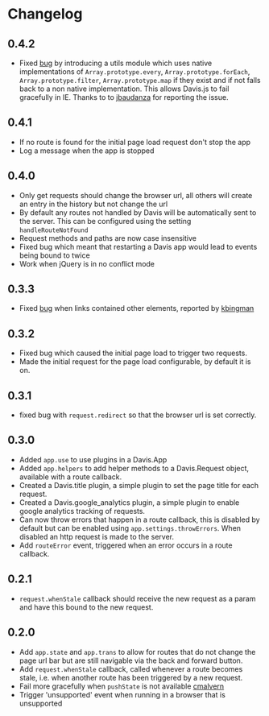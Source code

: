 # Changelog

## 0.4.2

* Fixed [bug](https://github.com/olivernn/davis.js/issues#issue/3) by introducing a utils module which uses native implementations of `Array.prototype.every`, `Array.prototype.forEach`, `Array.prototype.filter`, `Array.prototype.map` if they exist and if not falls back to a non native implementation.  This allows Davis.js to fail gracefully in IE.  Thanks to to [jbaudanza](https://github.com/jbaudanza) for reporting the issue.

## 0.4.1

* If no route is found for the initial page load request don't stop the app
* Log a message when the app is stopped

## 0.4.0

* Only get requests should change the browser url, all others will create an entry in the history but not change the url
* By default any routes not handled by Davis will be automatically sent to the server.  This can be configured using the setting `handleRouteNotFound`
* Request methods and paths are now case insensitive
* Fixed bug which meant that restarting a Davis app would lead to events being bound to twice
* Work when jQuery is in no conflict mode

## 0.3.3

* Fixed [bug](https://github.com/olivernn/davis.js/issues#issue/2) when links contained other elements, reported by [kbingman](https://github.com/kbingman)

## 0.3.2

* Fixed bug which caused the initial page load to trigger two requests.
* Made the initial request for the page load configurable, by default it is on.

## 0.3.1

* fixed bug with `request.redirect` so that the browser url is set correctly.

## 0.3.0

* Added `app.use` to use plugins in a Davis.App
* Added `app.helpers` to add helper methods to a Davis.Request object, available with a route callback.
* Created a Davis.title plugin, a simple plugin to set the page title for each request.
* Created a Davis.google_analytics plugin, a simple plugin to enable google analytics tracking of requests.
* Can now throw errors that happen in a route callback, this is disabled by default but can be enabled using `app.settings.throwErrors`.  When disabled an http request is made to the server.
* Add `routeError` event, triggered when an error occurs in a route callback.

## 0.2.1

* `request.whenStale` callback should receive the new request as a param and have this bound to the
new request.

## 0.2.0

* Add `app.state` and `app.trans` to allow for routes that do not change the page url bar but are still navigable via the back and forward button.
* Add `request.whenStale` callback, called whenever a route becomes stale, i.e. when another route has been triggered by a new request.
* Fail more gracefully when `pushState` is not available [cmalvern](https://github.com/cmalven)
* Trigger 'unsupported' event when running in a browser that is unsupported